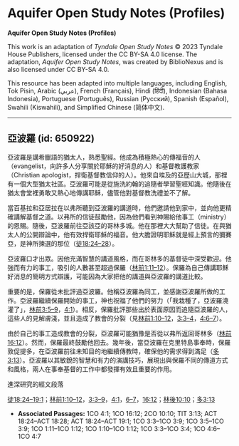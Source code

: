# Aquifer Open Study Notes (Profiles)

**Aquifer Open Study Notes (Profiles)**

This work is an adaptation of *Tyndale Open Study Notes* © 2023 Tyndale House Publishers, licensed under the CC BY\-SA 4\.0 license. The adaptation, *Aquifer Open Study Notes*, was created by BiblioNexus and is also licensed under CC BY\-SA 4\.0\.

This resource has been adapted into multiple languages, including English, Tok Pisin, Arabic (عربي), French (Français), Hindi (हिंदी), Indonesian (Bahasa Indonesia), Portuguese (Português), Russian (Русский), Spanish (Español), Swahili (Kiswahili), and Simplified Chinese (简体中文).



--------------------------------

## 亞波羅 (id: 650922)

亞波羅是講希臘語的猶太人，熟悉聖經。他成為積極熱心的傳福音的人（evangelist，向許多人分享關於耶穌的好消息的人）和基督教護教家（Christian apologist，捍衛基督教信仰的人）。他來自埃及的亞歷山大城，那裡有一個大型猶太社區。亞波羅可能是從施洗約翰的追隨者學習聖經知識。他隨後在猶太會堂裡勇敢又熱心地傳講耶穌，儘管他對基督教洗禮並不了解。

當百基拉和亞居拉在以弗所聽到亞波羅的講道時，他們邀請他到家中，並向他更精確講解基督之道。以弗所的信徒鼓勵他，因為他們看到神賜給他事工（ministry）的恩賜。隨後，亞波羅前往亞該亞的哥林多城。他在那裡大大幫助了信徒。在與猶太人的公開辯論中，他有效捍衛耶穌的福音。他大膽證明耶穌就是經上預言的彌賽亞，是神所揀選的那位（[徒18:24–28](https://ref.ly/Acts18:24-Acts18:28)）。

亞波羅口才出眾。因他充滿智慧的講道風格，而在哥林多的基督徒中深受歡迎。他強而有力的事工，吸引的人數甚至超過保羅（[林前1:11–12](https://ref.ly/1Cor1:11-1Cor1:12)）。保羅為自己傳講耶穌好消息的簡明方式辯護，可能因為大家把他的講道與亞波羅的講道比較。

重要的是，保羅從未批評過亞波羅。他稱亞波羅為同工，並感謝亞波羅所做的工作。亞波羅繼續保羅開始的事工，神也祝福了他們的努力（「我栽種了，亞波羅澆灌了」，[林前3:5–9](https://ref.ly/1Cor3:5-1Cor3:9)，[4:1](https://ref.ly/1Cor4:1)）。相反，保羅批評那些出於表面原因而追隨亞波羅的人，這些人的見解膚淺，並且造成了教會的分裂（見[林前1:10–12](https://ref.ly/1Cor1:10-1Cor1:12)，[3:3–4](https://ref.ly/1Cor3:3-1Cor3:4)，[4:6–7](https://ref.ly/1Cor4:6-1Cor4:7)）。

由於自己的事工造成教會的分裂，亞波羅可能猶豫是否從以弗所返回哥林多（[林前16:12](https://ref.ly/1Cor16:12)）。然而，保羅最終鼓勵他回去。幾年後，當亞波羅在克里特島事奉時，保羅敦促提多，在亞波羅前往未知目的地繼續傳教時，確保他的需求得到滿足（[多3:13](https://ref.ly/Titus3:13)）。亞波羅以其敏銳的智慧和有力的演講技巧，展現出與保羅不同的傳道方式和風格，兩人在事奉基督的工作中都發揮有效且重要的作用。

進深研究的經文段落

[徒18:24–19:1](https://ref.ly/Acts18:24-Acts19:1)；[林前1:10–12](https://ref.ly/1Cor1:10-1Cor1:12)，[3:3–9](https://ref.ly/1Cor3:3-1Cor3:9)，[4:1](https://ref.ly/1Cor4:1)，[6–7](https://ref.ly/1Cor4:6-1Cor4:7)，[16:12](https://ref.ly/1Cor16:12)；[林後10:10](https://ref.ly/2Cor10:10)；[多3:13](https://ref.ly/Titus3:13)

* **Associated Passages:** 1CO 4:1; 1CO 16:12; 2CO 10:10; TIT 3:13; ACT 18:24–ACT 18:28; ACT 18:24–ACT 19:1; 1CO 3:3–1CO 3:9; 1CO 3:5–1CO 3:9; 1CO 1:11–1CO 1:12; 1CO 1:10–1CO 1:12; 1CO 3:3–1CO 3:4; 1CO 4:6–1CO 4:7

